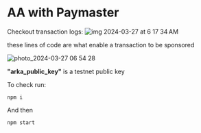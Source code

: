 # AA with Paymaster

Checkout transaction logs:
![img 2024-03-27 at 6 17 34 AM](https://github.com/Uttam-Singhh/flare-x-aa-paymaster/assets/63050765/ad2ecd9b-43ff-4b66-b971-f1a99fa4c2b1)

these lines of code are what enable a transaction to be sponsored

![photo_2024-03-27 06 54 28](https://github.com/Uttam-Singhh/flare-x-aa-paymaster/assets/63050765/591bef09-573d-40e1-9dfe-ea995f84ebfc)

**"arka_public_key"** is a testnet public key

To check run:

`npm i`

And then 

`npm start`

